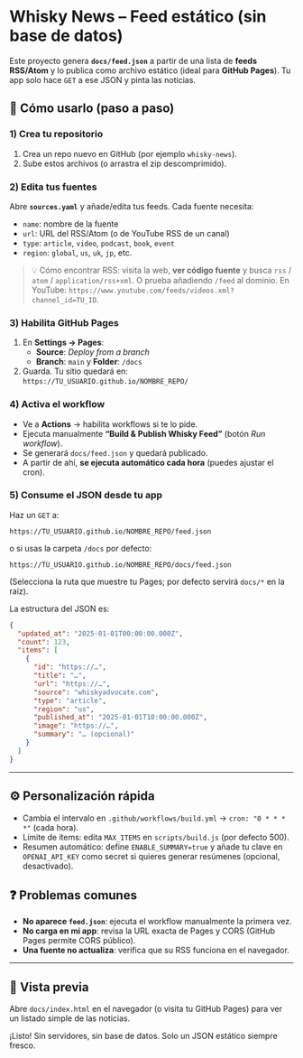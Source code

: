 # Whisky News – Feed estático (sin base de datos)

Este proyecto genera **`docs/feed.json`** a partir de una lista de **feeds RSS/Atom** y lo publica como archivo estático (ideal para **GitHub Pages**). Tu app solo hace `GET` a ese JSON y pinta las noticias.

## 🚀 Cómo usarlo (paso a paso)

### 1) Crea tu repositorio
1. Crea un repo nuevo en GitHub (por ejemplo `whisky-news`).
2. Sube estos archivos (o arrastra el zip descomprimido).

### 2) Edita tus fuentes
Abre **`sources.yaml`** y añade/edita tus feeds. Cada fuente necesita:
- `name`: nombre de la fuente
- `url`: URL del RSS/Atom (o de YouTube RSS de un canal)
- `type`: `article`, `video`, `podcast`, `book`, `event`
- `region`: `global`, `us`, `uk`, `jp`, etc.

> 💡 Cómo encontrar RSS: visita la web, **ver código fuente** y busca `rss` / `atom` / `application/rss+xml`. O prueba añadiendo `/feed` al dominio. En YouTube: `https://www.youtube.com/feeds/videos.xml?channel_id=TU_ID`.

### 3) Habilita GitHub Pages
1. En **Settings → Pages**:  
   - **Source**: *Deploy from a branch*  
   - **Branch**: `main` y **Folder**: `/docs`
2. Guarda. Tu sitio quedará en: `https://TU_USUARIO.github.io/NOMBRE_REPO/`

### 4) Activa el workflow
- Ve a **Actions** → habilita workflows si te lo pide.  
- Ejecuta manualmente **“Build & Publish Whisky Feed”** (botón *Run workflow*).  
- Se generará `docs/feed.json` y quedará publicado.  
- A partir de ahí, **se ejecuta automático cada hora** (puedes ajustar el cron).

### 5) Consume el JSON desde tu app
Haz un `GET` a:
```
https://TU_USUARIO.github.io/NOMBRE_REPO/feed.json
```
o si usas la carpeta `/docs` por defecto:
```
https://TU_USUARIO.github.io/NOMBRE_REPO/docs/feed.json
```
(Selecciona la ruta que muestre tu Pages; por defecto servirá `docs/*` en la raíz).

La estructura del JSON es:
```json
{
  "updated_at": "2025-01-01T00:00:00.000Z",
  "count": 123,
  "items": [
    {
      "id": "https://…",
      "title": "…",
      "url": "https://…",
      "source": "whiskyadvocate.com",
      "type": "article",
      "region": "us",
      "published_at": "2025-01-01T10:00:00.000Z",
      "image": "https://…",
      "summary": "… (opcional)"
    }
  ]
}
```

---

## ⚙️ Personalización rápida
- Cambia el intervalo en `.github/workflows/build.yml` → `cron: "0 * * * *"` (cada hora).  
- Límite de ítems: edita `MAX_ITEMS` en `scripts/build.js` (por defecto 500).  
- Resumen automático: define `ENABLE_SUMMARY=true` y añade tu clave en `OPENAI_API_KEY` como secret si quieres generar resúmenes (opcional, desactivado).

## ❓ Problemas comunes
- **No aparece `feed.json`**: ejecuta el workflow manualmente la primera vez.  
- **No carga en mi app**: revisa la URL exacta de Pages y CORS (GitHub Pages permite CORS público).  
- **Una fuente no actualiza**: verifica que su RSS funciona en el navegador.

---

## 🧪 Vista previa
Abre `docs/index.html` en el navegador (o visita tu GitHub Pages) para ver un listado simple de las noticias.

¡Listo! Sin servidores, sin base de datos. Solo un JSON estático siempre fresco.
